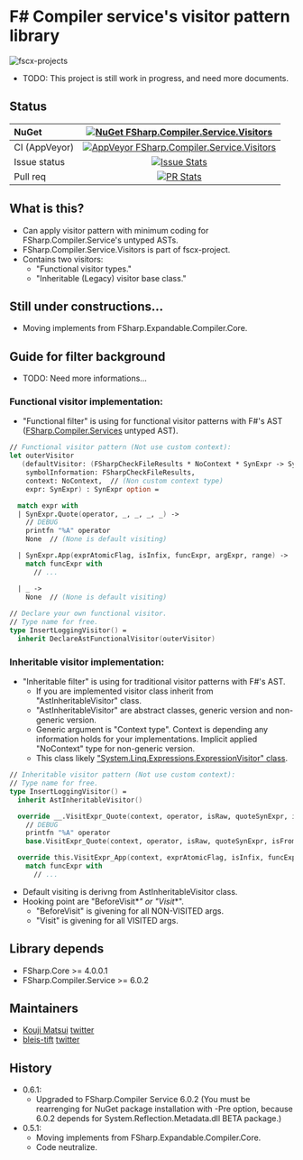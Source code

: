 # F# Compiler service's visitor pattern library

![fscx-projects](https://raw.githubusercontent.com/fscx-projects/fscx/master/docs/files/img/fscx_128.png)

* TODO: This project is still work in progress, and need more documents.

## Status

| NuGet | [![NuGet FSharp.Compiler.Service.Visitors](https://img.shields.io/nuget/v/FSharp.Compiler.Service.Visitors.svg?style=flat)](https://www.nuget.org/packages/FSharp.Compiler.Service.Visitors) |
|:----|:----:|
| CI (AppVeyor) | [![AppVeyor FSharp.Compiler.Service.Visitors](https://img.shields.io/appveyor/ci/kekyo/fsharp-compiler-service-visitors/master.svg)](https://ci.appveyor.com/project/kekyo/fsharp-compiler-service-visitors) |
| Issue status | [![Issue Stats](http://issuestats.com/github/fscx-projects/FSharp.Compiler.Service.Visitors/badge/issue)](http://issuestats.com/github/fscx-projects/FSharp.Compiler.Service.Visitors) |
| Pull req | [![PR Stats](http://issuestats.com/github/fscx-projects/FSharp.Compiler.Service.Visitors/badge/pr)](http://issuestats.com/github/fscx-projects/FSharp.Compiler.Service.Visitors) |

## What is this?

* Can apply visitor pattern with minimum coding for FSharp.Compiler.Service's untyped ASTs.
* FSharp.Compiler.Service.Visitors is part of fscx-project.
* Contains two visitors:
  * "Functional visitor types."
  * "Inheritable (Legacy) visitor base class."

## Still under constructions...

* Moving implements from FSharp.Expandable.Compiler.Core.

## Guide for filter background

* TODO: Need more informations...

### Functional visitor implementation:

* "Functional filter" is using for functional visitor patterns with F#'s AST ([FSharp.Compiler.Services](http://fsharp.github.io/FSharp.Compiler.Service/) untyped AST).
  
```fsharp
// Functional visitor pattern (Not use custom context):
let outerVisitor
   (defaultVisitor: (FSharpCheckFileResults * NoContext * SynExpr -> SynExpr),
    symbolInformation: FSharpCheckFileResults,
    context: NoContext,  // (Non custom context type)
    expr: SynExpr) : SynExpr option =

  match expr with
  | SynExpr.Quote(operator, _, _, _, _) ->
    // DEBUG
    printfn "%A" operator
    None  // (None is default visiting)

  | SynExpr.App(exprAtomicFlag, isInfix, funcExpr, argExpr, range) ->
    match funcExpr with
      // ...

  | _ ->
    None  // (None is default visiting)
 
// Declare your own functional visitor.
// Type name for free.
type InsertLoggingVisitor() =
  inherit DeclareAstFunctionalVisitor(outerVisitor)
```
  
### Inheritable visitor implementation:

* "Inheritable filter" is using for traditional visitor patterns with F#'s AST.
  * If you are implemented visitor class inherit from "AstInheritableVisitor" class.
  * "AstInheritableVisitor" are abstract classes, generic version and non-generic version.
  * Generic argument is "Context type". Context is depending any information holds for your implementations. Implicit applied "NoContext" type for non-generic version.
  * This class likely ["System.Linq.Expressions.ExpressionVisitor" class](https://msdn.microsoft.com/en-us/library/system.linq.expressions.expressionvisitor(v=vs.110).aspx).
  
```fsharp
// Inheritable visitor pattern (Not use custom context):
// Type name for free.
type InsertLoggingVisitor() =
  inherit AstInheritableVisitor()

  override __.VisitExpr_Quote(context, operator, isRaw, quoteSynExpr, isFromQueryExpression, range) =
    // DEBUG
    printfn "%A" operator
    base.VisitExpr_Quote(context, operator, isRaw, quoteSynExpr, isFromQueryExpression, range)

  override this.VisitExpr_App(context, exprAtomicFlag, isInfix, funcExpr, argExpr, range) =
    match funcExpr with
      // ...
```

* Default visiting is derivng from AstInheritableVisitor class.
* Hooking point are "BeforeVisit*_*" or "Visit*_*".
  * "BeforeVisit" is givening for all NON-VISITED args.
  * "Visit" is givening for all VISITED args.
  
## Library depends

* FSharp.Core >= 4.0.0.1
* FSharp.Compiler.Service >= 6.0.2

## Maintainers

- [Kouji Matsui](https://github.com/kekyo) [twitter](https://twitter.com/kekyo2)
- [bleis-tift](https://github.com/bleis-tift) [twitter](https://twitter.com/bleis)

## History
* 0.6.1:
  * Upgraded to FSharp.Compiler Service 6.0.2 (You must be rearrenging for NuGet package installation with -Pre option, because 6.0.2 depends for System.Reflection.Metadata.dll BETA package.)
* 0.5.1:
  * Moving implements from FSharp.Expandable.Compiler.Core.
  * Code neutralize.

